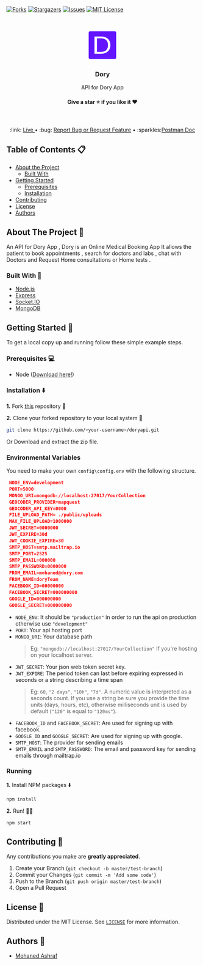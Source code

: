 [![Forks][forks-shield]][forks-url]
[![Stargazers][stars-shield]][stars-url]
[![Issues][issues-shield]][issues-url]
[![MIT License][license-shield]][license-url]

<!-- PROJECT LOGO -->
<br />
<p align="center">
  <a href="https://doryapi.herokuapp.com">
    <img src="public/logo.png" alt="Logo" width="80" height="80">
  </a>

  <h3 align="center">Dory </h3>

  <p align="center">
  API for Dory App
    <br />
    <h4 align="center">Give a star ⭐ if you like it ❤️  </h4>
    <br/>
    <p align="center"> 
    :link: <a href="https://doryapi.herokuapp.com">  Live </a>
    &#8226; 
   :bug: <a href="https://github.com/MohanedAshraf/Dory-API/issues">Report Bug or Request Feature</a>
    &#8226; 
    :sparkles:<a href="https://documenter.getpostman.com/view/8191338/SzS7R6zN?version=latest&fbclid=IwAR1QoQGOU_3JOGAFbKMh5PIEQ_jHG31_3OwaUPII3Vni1-oBdVjp8FSwso8">Postman Doc</a></p>

  </p>
</p>

<!-- TABLE OF CONTENTS -->

## Table of Contents 📋

- [About the Project](#about-the-project-eyes)
  - [Built With](#built-with-hammer)
- [Getting Started](#getting-started-)
  - [Prerequisites](#prerequisites-)
  - [Installation](#installation-arrow_down)
- [Contributing](#contributing-)
- [License](#license-)
- [Authors](#authors-closed_book)

<!-- ABOUT THE PROJECT -->

## About The Project :eyes:

An API for Dory App , Dory is an Online Medical Booking App It allows the patient to book appointments , search for doctors and labs , chat with Doctors and Request Home consultations or Home tests .

### Built With :hammer:

- [Node.js](https://nodejs.org)
- [Express](https://expressjs.com)
- [Socket.IO](https://socket.io)
- [MongoDB](https://www.mongodb.com)

<!-- GETTING STARTED -->

## Getting Started 🚀

To get a local copy up and running follow these simple example steps.

### Prerequisites 💻

- Node ([Download here!](https://nodejs.org/en/download))

### Installation :arrow_down:

**1.** Fork [this](https://github.com/aman-atg/doryapi) repository :fork_and_knife:

**2.** Clone your forked repository to your local system :busts_in_silhouette:

```sh
git clone https://github.com/<your-username>/doryapi.git
```

Or Download and extract the zip file.

### Environmental Variables

You need to make your own `config\config.env` with the following structure.

```json
 NODE_ENV=development
 PORT=5000
 MONGO_URI=mongodb://localhost:27017/YourCollection
 GEOCODER_PROVIDER=mapquest
 GEOCODER_API_KEY=0000
 FILE_UPLOAD_PATH= ./public/uploads
 MAX_FILE_UPLOAD=1000000
 JWT_SECRET=0000000
 JWT_EXPIRE=30d
 JWT_COOKIE_EXPIRE=30
 SMTP_HOST=smtp.mailtrap.io
 SMTP_PORT=2525
 SMTP_EMAIL=000000
 SMTP_PASSWORD=0000000
 FROM_EMAIL=mohaned@dory.com
 FROM_NAME=doryTeam
 FACEBOOK_ID=00000000
 FACEBOOK_SECRET=000000000
 GOOGLE_ID=000000000
 GOOGLE_SECRET=000000000
```

- `NODE_ENV`: It should be `"production"` in order to run the api on production otherwise use `"development"`
- `PORT`: Your api hosting port
- `MONGO_URI`: Your database path
  > Eg: `"mongodb://localhost:27017/YourCollection"` If you're hosting on your localhost server.
- `JWT_SECRET`: Your json web token secret key.
- `JWT_EXPIRE`: The period token can last before expiring expressed in seconds or a string describing a time span
  > Eg: `60`, `"2 days"`, `"10h"`, `"7d"`. A numeric value is interpreted as a seconds count. If you use a string be sure you provide the time units (days, hours, etc), otherwise milliseconds unit is used by default (`"120"` is equal to `"120ms"`).
- `FACEBOOK_ID` and `FACEBOOK_SECRET`: Are used for signing up with facebook.
- `GOOGLE_ID` and `GOOGLE_SECRET`: Are used for signing up with google.
- `SMTP_HOST`: The provider for sending emails
- `SMTP_EMAIL` and `SMTP_PASSWORD`: The email and password key for sending emails through mailtrap.io

### Running

**1.** Install NPM packages :arrow_down:

```sh
npm install
```

**2.** Run! :running_man:

```sh
npm start
```

<!-- CONTRIBUTING -->

## Contributing 🤝

Any contributions you make are **greatly appreciated**.

1. Create your Branch (`git checkout -b master/test-branch`)
2. Commit your Changes (`git commit -m 'Add some code'`)
3. Push to the Branch (`git push origin master/test-branch`)
4. Open a Pull Request

<!-- LICENSE -->

## License 📝

Distributed under the MIT License. See [`LICENSE`][license-url] for more information.

<!-- CONTACT -->

## Authors :closed_book:

- [Mohaned Ashraf](https://github.com/MohanedAshraf)

  <!-- MARKDOWN LINKS & IMAGES -->

[forks-shield]: https://img.shields.io/github/forks/MohanedAshraf/doryapi?style=flat-square
[forks-url]: https://github.com/MohanedAshraf/doryapi/network/members
[stars-shield]: https://img.shields.io/github/stars/MohanedAshraf/doryapi?style=flat-square
[stars-url]: https://github.com/MohanedAshraf/doryapi/stargazers
[issues-shield]: https://img.shields.io/github/issues/MohanedAshraf/doryapi?style=flat-square
[issues-url]: https://github.com/MohanedAshraf/doryapi/issues
[license-shield]: https://img.shields.io/github/license/MohanedAshraf/doryapi?style=flat-square
[license-url]: https://github.com/MohanedAshraf/doryapi/blob/master/LICENSE
